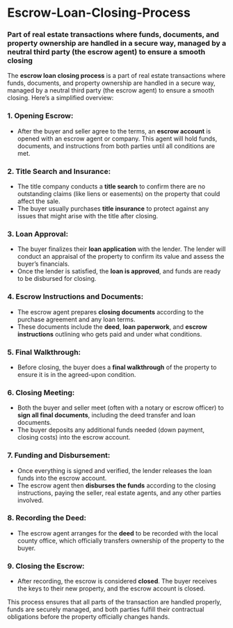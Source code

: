 # Escrow-Loan-Closing-Process
### Part of real estate transactions where funds, documents, and property ownership are handled in a secure way, managed by a neutral third party (the escrow agent) to ensure a smooth closing

The **escrow loan closing process** is a part of real estate transactions where funds, documents, and property ownership are handled in a secure way, managed by a neutral third party (the escrow agent) to ensure a smooth closing. Here’s a simplified overview:

### 1. **Opening Escrow**:
   - After the buyer and seller agree to the terms, an **escrow account** is opened with an escrow agent or company. This agent will hold funds, documents, and instructions from both parties until all conditions are met.

### 2. **Title Search and Insurance**:
   - The title company conducts a **title search** to confirm there are no outstanding claims (like liens or easements) on the property that could affect the sale.
   - The buyer usually purchases **title insurance** to protect against any issues that might arise with the title after closing.

### 3. **Loan Approval**:
   - The buyer finalizes their **loan application** with the lender. The lender will conduct an appraisal of the property to confirm its value and assess the buyer’s financials.
   - Once the lender is satisfied, the **loan is approved**, and funds are ready to be disbursed for closing.

### 4. **Escrow Instructions and Documents**:
   - The escrow agent prepares **closing documents** according to the purchase agreement and any loan terms.
   - These documents include the **deed**, **loan paperwork**, and **escrow instructions** outlining who gets paid and under what conditions.

### 5. **Final Walkthrough**:
   - Before closing, the buyer does a **final walkthrough** of the property to ensure it is in the agreed-upon condition.

### 6. **Closing Meeting**:
   - Both the buyer and seller meet (often with a notary or escrow officer) to **sign all final documents**, including the deed transfer and loan documents.
   - The buyer deposits any additional funds needed (down payment, closing costs) into the escrow account.

### 7. **Funding and Disbursement**:
   - Once everything is signed and verified, the lender releases the loan funds into the escrow account.
   - The escrow agent then **disburses the funds** according to the closing instructions, paying the seller, real estate agents, and any other parties involved.

### 8. **Recording the Deed**:
   - The escrow agent arranges for the **deed** to be recorded with the local county office, which officially transfers ownership of the property to the buyer.

### 9. **Closing the Escrow**:
   - After recording, the escrow is considered **closed**. The buyer receives the keys to their new property, and the escrow account is closed.

This process ensures that all parts of the transaction are handled properly, funds are securely managed, and both parties fulfill their contractual obligations before the property officially changes hands.
